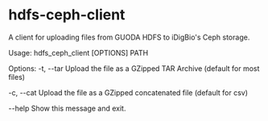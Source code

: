 # hdfs-ceph-client

A client for uploading files from GUODA HDFS to iDigBio's Ceph storage.

Usage: hdfs_ceph_client [OPTIONS] PATH

Options:
  -t, --tar  Upload the file as a GZipped TAR Archive (default for most files)

  -c, --cat  Upload the file as a GZipped concatenated file (default for csv)

  --help     Show this message and exit.
